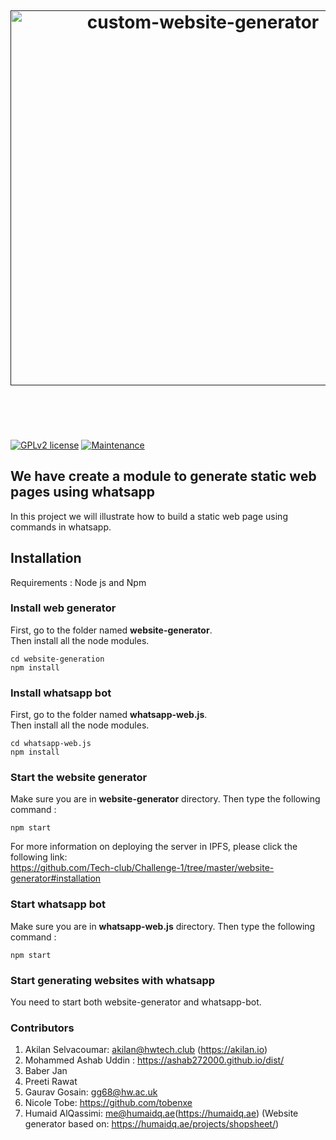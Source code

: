 <h1 align="center">
  <br>
  <br>
  <br>
  <a href=""><img src="https://user-images.githubusercontent.com/55575735/123408904-9da0dd80-d5be-11eb-8cc5-7b68be61630d.png" alt="custom-website-generator" width="600"></a>
  <br>
  <br>
  <br>
</h1>



[![GPLv2 license](https://img.shields.io/badge/License-GPLv2-blue.svg)](http://perso.crans.org/besson/LICENSE.html)
[![Maintenance](https://img.shields.io/badge/Maintained%3F-yes-green.svg)](https://github.com/HWTechClub/Custom-Static-Website-Generator/graphs/commit-activity)

## We have create a module to generate static web pages using whatsapp 
In this project we will illustrate how to build a static web page using commands in whatsapp. 

## Installation
Requirements : Node js and Npm 

### Install web generator

First, go to the folder named **website-generator**.  
Then install all the node modules.
``` 
cd website-generation   
npm install
```

### Install whatsapp bot

First, go to the folder named **whatsapp-web.js**.  
Then install all the node modules.

``` 
cd whatsapp-web.js
npm install 
```

### Start the website generator
Make sure you are in **website-generator** directory. Then type the following command :
```
npm start
```
For more information on deploying the server in IPFS, please click the following link:  
https://github.com/Tech-club/Challenge-1/tree/master/website-generator#installation

### Start whatsapp bot

Make sure you are in **whatsapp-web.js** directory. Then type the following command :
```
npm start
```

### Start generating websites with whatsapp

You need to start both website-generator and whatsapp-bot.



### Contributors 
1. Akilan Selvacoumar: akilan@hwtech.club (https://akilan.io)
2. Mohammed Ashab Uddin : https://ashab272000.github.io/dist/
3. Baber Jan
4. Preeti Rawat
5. Gaurav Gosain: gg68@hw.ac.uk
6. Nicole Tobe: https://github.com/tobenxe
7. Humaid AlQassimi: me@humaidq.ae(https://humaidq.ae)
   (Website generator based on: https://humaidq.ae/projects/shopsheet/)

